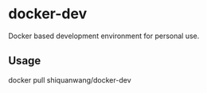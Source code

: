# docker-dev
Docker based development environment for personal use.


## Usage ##
docker pull shiquanwang/docker-dev
